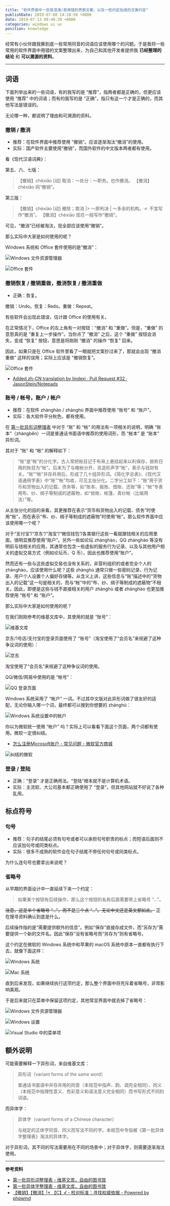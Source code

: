 ```yaml
---
title: "软件界面中一些易混淆/易用错的界面文案，以及一些约定俗成的文案约定"
publishDate: 2019-07-08 14:18:50 +0800
date: 2019-07-13 09:49:39 +0800
categories: windows ui ux
position: knowledge
---
```


经常有小伙伴跟我撕到底一些常用同音的词语应该使用哪个的问题。于是我将一些常用的软件界面中用错的文案整理出来，为自己和其他开发者提供我 **已经整理的结论** 和 **可以溯源的资料**。

---

<div id="toc"></div>

## 词语

下面列举出来的一些词语，有的我写的是 “推荐”，指两者都是正确的，但更应该使用 “推荐” 中的词语；而有的我写的是 “正确”，指只有这一个才是正确的，而其他写法是错误的。

无论哪一种，都说明了理由和可溯源的资料。

### 撤销 / 撤消

* 推荐：在软件界面中推荐使用 “撤销”。应该逐渐淘汰“撤消”的使用。
* 实际：国产软件主要使用“撤销”，而国外软件的中文版本两者都有使用。

看《现代汉语词典》：

第五、六、七版：

> 【撤销】chèxiāo  [动] 取消：～处分｜～职务。也作撤消。
> 【撤消】chèxiāo  同“撤销”。 

第三版：

> 【撤销】chèxiāo  [动] 撤除；取消 |> ～原判决 | ～多余的机构。☞ 不宜写作“撤消”。
> 【撤消】chèxiāo  现在一般写作“撤销”。

可见，“撤消”已经被淘汰，现全部应该使用“撤销”。

那么实际中大家是如何使用的呢？

Windows 系统和 Office 套件使用的是“撤消”：

![Windows 文件资源管理器](/static/posts/2019-07-08-12-13-25.png)

![Office 套件](/static/posts/2019-07-08-12-17-27.png)

### 撤销恢复 / 撤销重做，撤消恢复 / 撤消重做

* 正确：恢复。

撤销：Undo。恢复：Redo。重做：Repeat。

有些软件会出现此错误，估计跟 Office 的使用有关。

在正常情况下，Office 的左上角有一对按钮：“撤消” 和 “重做”。但是，“重做” 的意思真的是 “重复上一步操作”。当你点了 “撤消” 之后，这个 “重做” 按钮会消失，变成 “恢复” 按钮，意思是将刚刚 “撤消” 的操作 “恢复” 回来。

因此，如果只是在 Office 软件里看了一眼就把文案抄过来了，那就会出现 “撤消重做” 这样的误用；实际上应该是 “撤销恢复”。

![Office 套件](/static/posts/2019-07-08-12-17-27.png)

- [Added zh-CN translation by lindexi · Pull Request #32 · JasonStein/Notepads](https://github.com/JasonStein/Notepads/pull/32#discussion_r300894925)

### 账号 / 帐号，账户 / 帐户

* 推荐：在软件 zhànghào / zhànghù 界面中推荐使用 “账号” 和 “账户”。
* 实际：各大软件平分秋色，都有使用。

在 [第一批异形词整理表](https://zh.wikisource.org/zh-hans/%E7%AC%AC%E4%B8%80%E6%89%B9%E5%BC%82%E5%BD%A2%E8%AF%8D%E6%95%B4%E7%90%86%E8%A1%A8) 中对于 “账” 和 “帐” 的用法有一项相关的说明，明确 “账本”（zhàngběn）一词是普通话书面语中推荐的使用词形，而 “帐本” 是 “账本” 异形词。

其对于 “账” 和 “帐” 的解释如下：

> “账”是“帐”的分化字。古人常把账目记于布帛上悬挂起来以利保存，故称日用的账目为“帐”。后来为了与帷帐分开，另造形声字“账”，表示与钱财有关。“账”“帐”并存并用后，形成了几十组异形词。《简化字总表》、《现代汉语通用字表》中“账”“帐”均收，可见主张分化。二字分工如下：“账”用于货币和货物出入的记载、债务等，如“账本、报账、借账、还账”等；“帐”专表用布、纱、绸子等制成的遮蔽物，如“蚊帐、帐篷、青纱帐（比喻用法）”等。

从主张分化的目的来看，其更推荐在表示“货币和货物出入的记载、债务”时使用“账”，而在表示“布、纱、绸子等制成的遮蔽物”时使用“帐”。那么软件界面中应该使用哪一个呢？

对于“支付宝”/“京东”/“淘宝”/“微信钱包”/各类银行这些一看就跟钱相关的应用里面，很明显推荐使用“账户”。另外一些如论坛 zhànghào，QQ zhànghào 等没有明前与钱相关的应用，其通常也包含一些虚拟的服务行为记录、以及与其他用户相关的虚拟交易方式（例如论坛币、Q 币），因此也推荐使用“账户”。

然而还有一些与这些虚拟交易也没有关系的，非营利组织的或者完全个人的 zhànghào，应该使用什么呢？这些 zhànghù 通常只做一些密码记录、行为记录、用户个人设置个人偏好存储等。从含义上讲，这些信息与“账”描述中的“货物出入的记载”这一句是相关的，而与“帐”中的“布、纱、绸子等制成的遮蔽物”不相关。因此，即便是这些与钱不直接相关的用户 zhànghù 或者 zhànghào 也更加推荐使用 “账号” 和 “账户”。

那么实际中大家是如何使用的呢？

在我们刚刚参考的维基文库中，其使用的就是 “账号”：

![维基文库](/static/posts/2019-07-08-11-40-43.png)

京东/1号店/支付宝的登录页面使用了 “账号”（淘宝使用了“会员名”来规避了这种争议词的使用）：

![京东](/static/posts/2019-07-08-11-44-19.png)

淘宝使用了“会员名”来规避了这种争议词的使用。

QQ/微信/网易中使用的是 “帐号”：

![QQ 登录页面](/static/posts/2019-07-08-11-42-51.png)

Windows 系统采用了 “帐户” 一词。不过其中文版对此异形词做了很友好的适配，无论你输入哪一个词，最终都可以搜到你想要的 zhànghù：

![Windows 系统设置中的帐户](/static/posts/2019-07-08-10-12-26.png)

你以为微软统一使用 “帐户” 吗？实际上可以看看下面这个页面，两个词都有使用。微软一定很纠结。

- [怎么注册Microsoft账户 - 常见问题 - 微软官方商城](https://www.microsoftstore.com.cn/support-and-help/account-faq/zhucemicrosoftzhanghu)

![纠结的微软](/static/posts/2019-07-08-13-47-11.png)

### 登录 / 登陆

* 正确：“登录” 才是正确用法。“登陆”根本就不是计算机术语。
* 实际：主流软、大公司基本都正确使用了 “登录”，但其他网站就不好说了各种乱用。

## 标点符号

### 句号

* 推荐：句子的结尾必须有句号或者可以承担句号职责的标点；而短语后面则不应该加句号或同类标点。
* 实际：很多不成熟的软件会在句子结尾不带任何句号或同类标点。

为什么连句号也要拿出来说呢？

### 省略号

从早期的界面设计中一直延续下来一个约定：

> 如果某个按钮有后续操作，那么这个按钮的名称后面需要带上省略号 “…”。

~~注意，这是半个省略号 “…”，而不是三个点 “...”。无论中文还是英文都如此。~~ 正在搜寻资料确认到底是什么。

后续操作指的是“需要提供额外的信息”。例如“保存”直接存成文件，而“另存为”需要提供一个新的文件名。因此“保存”没有省略号而“另存为”则有省略号。

这个约定在微软的 Windows 系统中和苹果的 macOS 系统中原本一直都有执行下去，就像下面这样：

![Windows 系统](/static/posts/2019-07-08-13-51-04.png)

![Mac 系统](/static/posts/2019-07-08-13-56-38.png)

直到后来发现，如果继续执行这项约定，那么整个界面中将充斥着省略号，非常影响美观。

于是后来就只在菜单中保留这项约定，其他常显界面中就去掉了省略号：

![Windows 文件资源管理器](/static/posts/2019-07-08-14-02-30.png)

![Windows 设置](/static/posts/2019-07-08-14-00-27.png)

![Visual Studio 中的菜单项](/static/posts/2019-07-08-14-04-13.png)

## 额外说明

可能需要解释一下异形词，来自维基文库：

> 异形词（variant forms of the same word）
> 
> 普通话书面语中并存并用的同音（本规范中指声、韵、调完全相同）、同义（本规范中指理性意义、色彩意义和语法意义完全相同）而书写形式不同的词语。

而异体字：

> 异体字（variant forms of a Chinese character）
> 
> 与规定的正体字同音、同义而写法不同的字。本规范中专指被《第一批异体字整理表》淘汰的异体字。

对于异形词，其不同的写法需要用在不同的场景中；对于异体字，则需要逐渐淘汰使用。

---

**参考资料**

- [第一批异形词整理表 - 维基文库，自由的图书馆](https://zh.wikisource.org/zh-hans/%E7%AC%AC%E4%B8%80%E6%89%B9%E5%BC%82%E5%BD%A2%E8%AF%8D%E6%95%B4%E7%90%86%E8%A1%A8)
- [第一批异体字整理表 - 维基文库，自由的图书馆](https://zh.wikisource.org/wiki/%E7%AC%AC%E4%B8%80%E6%89%B9%E5%BC%82%E4%BD%93%E5%AD%97%E6%95%B4%E7%90%86%E8%A1%A8)
- [【撤销】【撤消】|× 【C】√ - 校对标准：寻找权威依据 - Powered by phpwind](http://www.jiaodui.com/bbs/read.php?tid=9865)

